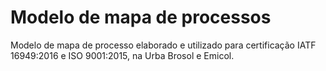 # Modelo de mapa de processos
 Modelo de mapa de processo elaborado e utilizado para certificação IATF 16949:2016 e ISO 9001:2015, na Urba Brosol  e Emicol.
